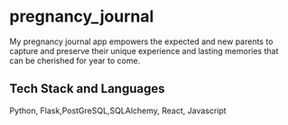 # pregnancy_journal


My pregnancy journal app empowers the expected and new parents to capture and preserve their unique experience and lasting memories that can be cherished for year to come.


Tech Stack and Languages
------------------------------------------------
Python, Flask,PostGreSQL,SQLAlchemy, React, Javascript
